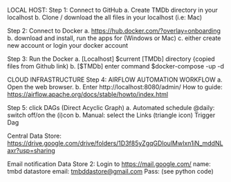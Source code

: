 LOCAL HOST:
Step 1: Connect to GitHub
a. Create TMDb directory in your localhost
b. Clone / download the all files in your localhost (i.e: Mac)

Step 2: Connect to Docker
a. https://hub.docker.com/?overlay=onboarding
b. download and install, run the apps for (Windows or Mac)
c. either create new account or login your docker account

Step 3: Run the Docker
a. [Localhost] $current [TMDb] directory {copied files from Github link)
b. [$TMDb] enter command $docker-compose -up -d

CLOUD INFRASTRUCTURE
Step 4: AIRFLOW AUTOMATION WORKFLOW
a. Open the web browser.
b. Enter http://localhost:8080/admin/
How to guide: https://airflow.apache.org/docs/stable/howto/index.html

Step 5: click DAGs (Direct Acyclic Graph)
a. Automated schedule @daily: switch off/on the (i)con
b. Manual: select the Links (triangle icon) Trigger Dag

Central Data Store:
https://drive.google.com/drive/folders/1D3f85yZgqGDloulMwIxn1iN_mddNLaxr?usp=sharing

Email notification Data Store 2:
Login to https://mail.google.com/
name: tmbd datastore
email: tmbddastore@gmail.com
Pass: (see python code)
